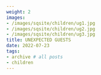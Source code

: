 ```yaml
---
weight: 2
images:
- /images/sqsite/children/ug1.jpg
- /images/sqsite/children/ug2.jpg
- /images/sqsite/children/ug3.jpg
title: UNEXPECTED GUESTS
date: 2022-07-23
tags:
- archive # all posts
- children
---
```


